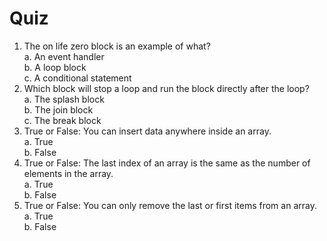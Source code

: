 # Quiz

1. The on life zero block is an example of what?\
a. An event handler\
b. A loop block\
c. A conditional statement
1. Which block will stop a loop and run the block directly after the loop?\
a. The splash block\
b. The join block\
c. The break block
1. True or False: You can insert data anywhere inside an array.\
a. True\
b. False
1. True or False: The last index of an array is the same as the number of elements in the array.\
a. True\
b. False
1. True or False: You can only remove the last or first items from an array.\
a. True\
b. False
